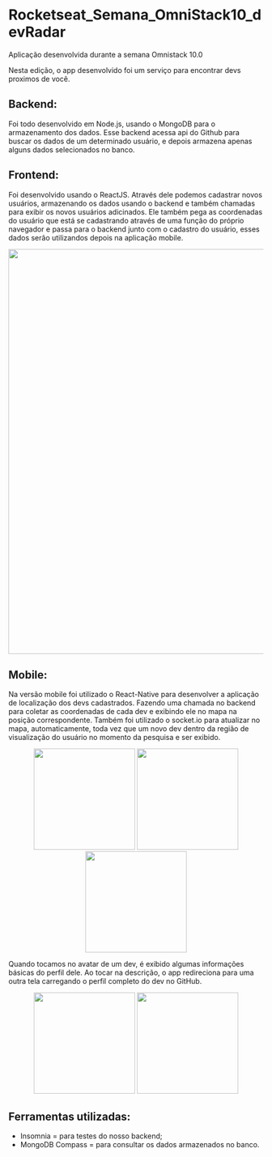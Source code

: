 # Rocketseat_Semana_OmniStack10_devRadar
Aplicação desenvolvida durante a semana Omnistack 10.0

Nesta edição, o app desenvolvido foi um serviço para encontrar devs proximos de você. 

## Backend:
Foi todo desenvolvido em Node.js, usando o MongoDB para o armazenamento dos dados. 
Esse backend acessa api do Github para buscar os dados de um determinado usuário, e depois armazena apenas alguns dados selecionados no banco. 

## Frontend:
Foi desenvolvido usando o ReactJS. Através dele podemos cadastrar novos usuários, armazenando os dados usando o backend e também chamadas para exibir os novos usuários adicinados. Ele também pega as coordenadas do usuário que está se cadastrando através de uma função do próprio navegador e passa para o backend junto com o cadastro do usuário, esses dados serão utilizandos depois na aplicação mobile. 

<p align="center">
  <img width=800 src="https://user-images.githubusercontent.com/54601930/72559539-c7ab8780-3883-11ea-9e1b-21c9f720c86f.gif" />
</p>

## Mobile:
Na versão mobile foi utilizado o React-Native para desenvolver a aplicação de localização dos devs cadastrados. Fazendo uma chamada no backend para coletar as coordenadas de cada dev e exibindo ele no mapa na posição correspondente. 
Também foi utilizado o socket.io para atualizar no mapa, automaticamente, toda vez que um novo dev dentro da região de visualização do usuário no momento da pesquisa e ser exibido. 
<p align="center"> 
  <img width=200 src="https://user-images.githubusercontent.com/54601930/72625677-fbd88400-3927-11ea-9033-f19892e4e86d.png" />
  <img width=200 src="https://user-images.githubusercontent.com/54601930/72625671-fb3fed80-3927-11ea-86b1-52bd3b477050.png" />
  <img width=200 src="https://user-images.githubusercontent.com/54601930/72625669-fb3fed80-3927-11ea-927b-01cca6d090d7.png" />
</p>

Quando tocamos no avatar de um dev, é exibido algumas informações básicas do perfil dele. Ao tocar na descrição, o app redireciona para uma outra tela carregando o perfil completo do dev no GitHub. 
<p align="center">
  <img width=200 src="https://user-images.githubusercontent.com/54601930/72625675-fb3fed80-3927-11ea-8830-07e5e58160ba.png" />
  <img width=200 src="https://user-images.githubusercontent.com/54601930/72625670-fb3fed80-3927-11ea-8813-4295b9efebcd.png" />
</p>



## Ferramentas utilizadas:
- Insomnia = para testes do nosso backend;
- MongoDB Compass = para consultar os dados armazenados no banco. 
